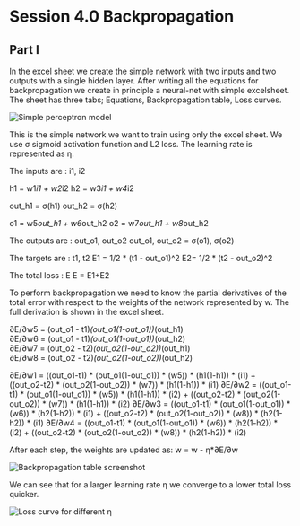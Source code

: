 # Session 4.0 Backpropagation 

## Part I 
In the excel sheet we create the simple network with two inputs and two outputs with a single hidden layer. After writing all the equations for backpropagation we create in principle a neural-net with simple excelsheet. The sheet has three tabs; Equations, Backpropagation table, Loss curves. 

![Simple perceptron model](/images/simple_perceptron_model.png)

This is the simple network we want to train using only the excel sheet. We use σ sigmoid activation function and L2 loss. The learning rate is represented as η. 

The inputs are : i1, i2 

h1 = w1*i1 + w2*i2
h2 = w3*i1 + w4*i2

out_h1 = σ(h1)
out_h2 = σ(h2)

o1 = w5*out_h1 + w6*out_h2
o2 =  w7*out_h1 + w8*out_h2

The outputs are : out_o1, out_o2
out_o1, out_o2 = σ(o1), σ(o2)

The targets are : t1, t2
E1 = 1/2 * (t1 - out_o1)^2
E2= 1/2 * (t2 - out_o2)^2

The total loss : E
E = E1+E2


To perform backpropagation we need to know the partial derivatives of the total error with respect to the weights of the network represented by w. The full derivation is shown in the excel sheet. 

∂E/∂w5 = (out_o1 - t1)*(out_o1(1-out_o1))*(out_h1)		
∂E/∂w6 = (out_o1 - t1)*(out_o1(1-out_o1))*(out_h2)		
∂E/∂w7 = (out_o2 - t2)*(out_o2(1-out_o2))*(out_h1)	
∂E/∂w8 = (out_o2 - t2)*(out_o2(1-out_o2))*(out_h2)

∂E/∂w1 = ((out_o1-t1) * (out_o1(1-out_o1)) * (w5)) * (h1(1-h1)) *  (i1) + ((out_o2-t2) * (out_o2(1-out_o2)) * (w7)) * (h1(1-h1)) *  (i1)
∂E/∂w2 = ((out_o1-t1) * (out_o1(1-out_o1)) * (w5)) * (h1(1-h1)) *  (i2) + ((out_o2-t2) * (out_o2(1-out_o2)) * (w7)) * (h1(1-h1)) *  (i2)
∂E/∂w3 = ((out_o1-t1) * (out_o1(1-out_o1)) * (w6)) * (h2(1-h2)) *  (i1) + ((out_o2-t2) * (out_o2(1-out_o2)) * (w8)) * (h2(1-h2)) *  (i1)
∂E/∂w4 = ((out_o1-t1) * (out_o1(1-out_o1)) * (w6)) * (h2(1-h2)) *  (i2) + ((out_o2-t2) * (out_o2(1-out_o2)) * (w8)) * (h2(1-h2)) *  (i2)

After each step, the weights are updated as: 
w = w - η*∂E/∂w

![Backpropagation table screenshot](/images/Backprop_screenshot.png)

We can see that for a larger learning rate η we converge to a lower total loss quicker.

![Loss curve for different η](/images/Loss_curve.png)

